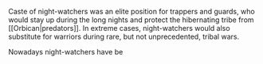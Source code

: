 Caste of night-watchers was an elite position for trappers and guards, who would stay up during the long nights and protect the hibernating tribe from [[Orbican|predators]]. In extreme cases, night-watchers would also substitute for warriors during rare, but not unprecedented, tribal wars.

Nowadays night-watchers have be